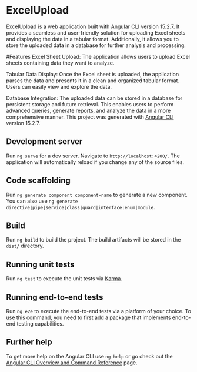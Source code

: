 # ExcelUpload


ExcelUpload is a web application built with Angular CLI version 15.2.7. It provides a seamless and user-friendly solution for uploading Excel sheets and displaying the data in a tabular format. Additionally, it allows you to store the uploaded data in a database for further analysis and processing.

#Features
Excel Sheet Upload: The application allows users to upload Excel sheets containing data they want to analyze.

Tabular Data Display: Once the Excel sheet is uploaded, the application parses the data and presents it in a clean and organized tabular format. Users can easily view and explore the data.

Database Integration: The uploaded data can be stored in a database for persistent storage and future retrieval. This enables users to perform advanced queries, generate reports, and analyze the data in a more comprehensive manner.
This project was generated with [Angular CLI](https://github.com/angular/angular-cli) version 15.2.7.

## Development server

Run `ng serve` for a dev server. Navigate to `http://localhost:4200/`. The application will automatically reload if you change any of the source files.

## Code scaffolding

Run `ng generate component component-name` to generate a new component. You can also use `ng generate directive|pipe|service|class|guard|interface|enum|module`.

## Build

Run `ng build` to build the project. The build artifacts will be stored in the `dist/` directory.

## Running unit tests

Run `ng test` to execute the unit tests via [Karma](https://karma-runner.github.io).

## Running end-to-end tests

Run `ng e2e` to execute the end-to-end tests via a platform of your choice. To use this command, you need to first add a package that implements end-to-end testing capabilities.

## Further help

To get more help on the Angular CLI use `ng help` or go check out the [Angular CLI Overview and Command Reference](https://angular.io/cli) page.
